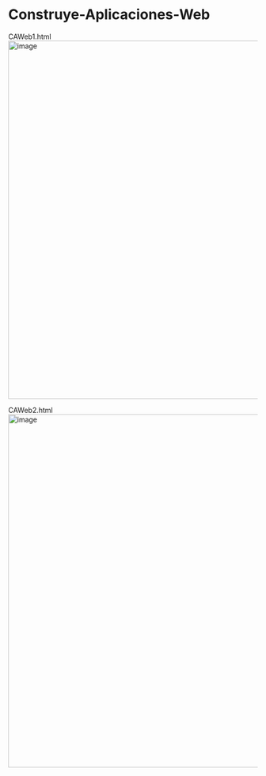 # Construye-Aplicaciones-Web
CAWeb1.html <br>
<img width="603" height="723" alt="image" src="https://github.com/user-attachments/assets/8439e29d-98f3-4638-959e-9fc6e8201d12" />

CAWeb2.html <br>
<img width="1350" height="713" alt="image" src="https://github.com/user-attachments/assets/1142d7d1-6837-4546-a94c-7f21f8790755" />

